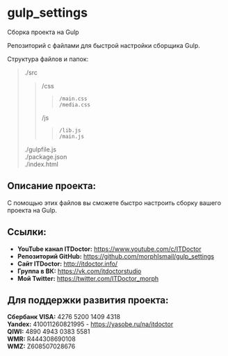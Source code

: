 # gulp_settings
Сборка проекта на Gulp

Репозиторий с файлами для быстрой настройки сборщика Gulp.

Структура файлов и папок:  
>./src  
>>	/css  
>>>		/main.css  
>>>		/media.css  
>>	/js  
>>>		/lib.js  
>>>		/main.js  
>./gulpfile.js  
>./package.json  
>./index.html  

## Описание проекта:
С помощью этих файлов вы сможете быстро настроить сборку вашего проекта на Gulp.

## Ссылки:
* __YouTube канал ITDoctor:__ https://www.youtube.com/c/ITDoctor
* __Репозиторий GitHub:__ https://github.com/morphIsmail/gulp_settings
* __Сайт ITDoctor:__ http://itdoctor.info/
* __Группа в ВК:__ https://vk.com/itdoctorstudio
* __Мой Twitter:__ https://twitter.com/ITDoctor_morph

## Для поддержки развития проекта:
__Сбербанк VISA:__ 4276 5200 1409 4318  
__Yandex:__ 410011260821995 - https://yasobe.ru/na/itdoctor  
__QIWI:__ 4890 4943 0383 5581  
__WMR:__ R444308690108  
__WMZ:__ Z608507028676  
